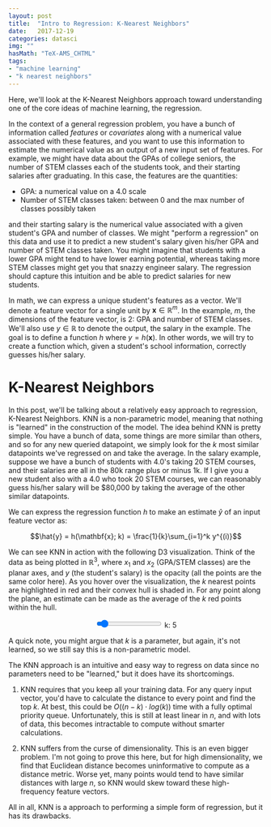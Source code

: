 ```yaml
---
layout: post
title:  "Intro to Regression: K-Nearest Neighbors"
date:   2017-12-19
categories: datasci
img: ""
hasMath: "TeX-AMS_CHTML"
tags:
- "machine learning"
- "k nearest neighbors"
---
```


Here, we'll look at the K-Nearest Neighbors approach toward understanding one of the core ideas of machine learning, the regression.

In the context of a general regression problem, you have a bunch of information called *features* or *covariates* along with a numerical value associated with these features, and you want to use this information to estimate the numerical value as an output of a new input set of features. For example, we might have data about the GPAs of college seniors, the number of STEM classes each of the students took, and their starting salaries after graduating. In this case, the features are the quantities:

- GPA: a numerical value on a 4.0 scale
- Number of STEM classes taken: between 0 and the max number of classes possibly taken

and their starting salary is the numerical value associated with a given student's GPA and number of classes. We might "perform a regression" on this data and use it to predict a new student's salary given his/her GPA and number of STEM classes taken. You might imagine that students with a lower GPA might tend to have lower earning potential, whereas taking more STEM classes might get you that snazzy engineer salary. The regression should capture this intuition and be able to predict salaries for new students.

In math, we can express a unique student's features as a vector. We'll denote a feature vector for a single unit by $\mathbf{x} \in \mathbb{R}^m$. In the example, $m$, the dimensions of the feature vector, is 2: GPA and number of STEM classes. We'll also use $y \in \mathbb{R}$ to denote the output, the salary in the example. The goal is to define a function $h$ where $y = h(\mathbf{x})$. In other words, we will try to create a function which, given a student's school information, correctly guesses his/her salary.

# K-Nearest Neighbors

In this post, we'll be talking about a relatively easy approach to regression, K-Nearest Neighbors. KNN is a non-parametric model, meaning that nothing is "learned" in the construction of the model. The idea behind KNN is pretty simple. You have a bunch of data, some things are more similar than others, and so for any new queried datapoint, we simply look for the $k$ most similar datapoints we've regressed on and take the average. In the salary example, suppose we have a bunch of students with 4.0's taking 20 STEM courses, and their salaries are all in the 80k range plus or minus 1k. If I give you a new student also with a 4.0 who took 20 STEM courses, we can reasonably guess his/her salary will be \$80,000 by taking the average of the other similar datapoints.

We can express the regression function $h$ to make an estimate $\hat{y}$ of an input feature vector as:

$$\hat{y} = h(\mathbf{x}; k) = \frac{1}{k}\sum_{i=1}^k y^{(i)}$$

We can see KNN in action with the following D3 visualization. Think of the data as being plotted in $\mathbb{R}^3$, where $x_1$ and $x_2$ (GPA/STEM classes) are the planar axes, and $y$ (the student's salary) is the opacity (all the points are the same color here). As you hover over the visualization, the $k$ nearest points are highlighted in red and their convex hull is shaded in. For any point along the plane, an estimate can be made as the average of the $k$ red points within the hull.
<center>
<div class="slidecontainer">
<input type="range" min="3" max="30" value="5" class="slider" id="knn-slider">
<label>k: <span id="knn-slider-label">5</span></label>
</div>
<div id="knn"></div>
</center>
<script src="https://d3js.org/d3.v4.min.js"></script>
<script src="/assets/js/vis/knn.js"></script>

A quick note, you might argue that $k$ is a parameter, but again, it's not learned, so we still say this is a non-parametric model.

The KNN approach is an intuitive and easy way to regress on data since no parameters need to be "learned," but it does have its shortcomings.

1. KNN requires that you keep all your training data. For any query input vector, you'd have to calculate the distance to every point and find the top $k$. At best, this could be $O((n-k) \cdot log(k))$ time with a fully optimal priority queue. Unfortunately, this is still at least linear in $n$, and with lots of data, this becomes intractable to compute without smarter calculations.

2. KNN suffers from the curse of dimensionality. This is an even bigger problem. I'm not going to prove this here, but for high dimensionality, we find that Euclidean distance becomes uninformative to compute as a distance metric. Worse yet, many points would tend to have similar distances with large $n$, so KNN would skew toward these high-frequency feature vectors.

All in all, KNN is a approach to performing a simple form of regression, but it has its drawbacks.